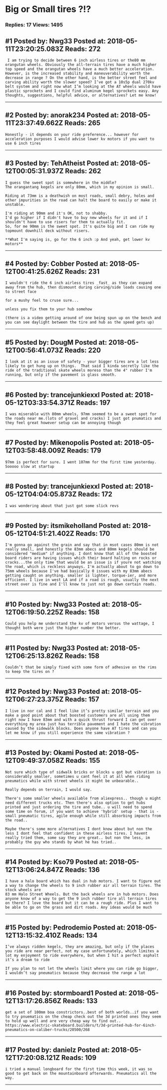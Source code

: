 # Big or Small tires ?!?

### Replies: 17 Views: 1495

## \#1 Posted by: Nwg33 Posted at: 2018-05-11T23:20:25.083Z Reads: 272

```
 I am trying to decide between 6 inch airless tires or the80 mm orangutan wheels. Obviously the all-terrain tires have a much higher top speed and the orangutan wheels have a much better acceleration. However, is the increased stability and maneuverability worth the decrease in range ? On the other hand, is the better street feel and carving ability worth the slower speed? I’ve got a 10s5p dual 270kv belt system and right now what I’m looking at the AT wheels would have plastic sprockets and I could find aluminum kegel sprockets easy. Any thoughts, suggestions, helpful advice, or alternatives? Let me know!
```

---
## \#2 Posted by: anorak234 Posted at: 2018-05-11T23:37:49.662Z Reads: 265

```
Honestly - it depends on your ride preference... however for acceleration purposes I would advise lower kv motors if you want to use 6 inch tires
```

---
## \#3 Posted by: TehAtheist Posted at: 2018-05-12T00:05:31.937Z Reads: 262

```
I guess the sweet spot is somewhere in the middle?
The orangantang kegels are only 80mm, which in my opinion is small.

Riding at 73mm is a deathwish on most roads, small debry, holes and other impurities in the road can halt the board to easily or make it unstable.

I'm riding at 90mm and it's OK, not to shabby.
I'd go higher if I didn't have to buy new wheels for it and if I shouldn't have to use risers for them to actually fit.
So, for me 90mm is the sweet spot. It's quite big and I can ride my topmount downhill deck without risers.

**What I'm saying is, go for the 6 inch :p And yeah, get lower kv motors**
```

---
## \#4 Posted by: Cobber Posted at: 2018-05-12T00:41:25.626Z Reads: 231

```
I wouldn't ride the 6 inch airless tires _fast_ as they can expand away from the hub, then dismount during carving/side loads causing one to street face

for a mushy feel to cruse sure...

unless you fix them to your hub somehow

(there is a video getting around of one being spun up on the bench and you can see daylight between the tire and hub as the speed gets up)
```

---
## \#5 Posted by: DougM Posted at: 2018-05-12T00:56:41.073Z Reads: 220

```
I look at it as an issue of safety - your bigger tires are a lot less likely to get hung up on things.  That said I kinda secretly like the ride of the traditional skate wheels moreso than the 4" rubber I'm running, but only if the pavement is glass smooth.
```

---
## \#6 Posted by: trancejunkiexxl Posted at: 2018-05-12T03:33:54.371Z Reads: 197

```
I was miserable with 80mm wheels, 97mm seemed to be a sweet spot for the roads near me.(lots of gravel and cracks) I just got pnumatics and they feel great however setup can be annoying though
```

---
## \#7 Posted by: Mikenopolis Posted at: 2018-05-12T03:58:48.009Z Reads: 179

```
97mm is perfect for sure. I went 107mm for the first time yesterday. Sooooo slow at startup
```

---
## \#8 Posted by: trancejunkiexxl Posted at: 2018-05-12T04:04:05.873Z Reads: 172

```
I was wondering about that just got some slick revs
```

---
## \#9 Posted by: itsmikeholland Posted at: 2018-05-12T04:51:21.402Z Reads: 170

```
I'm gonna go against the grain and say that in msot cases 80mm is not really small, and honestly the 83mm abecs and 80mm kegels should be considered "medium" if anything. I dont know that all of the boosted board riders are having issues which their board halting on rocks or cracks...the only time that would be an issue is if youre not watching the road, which is reckless anyways. I'm actually about to go down to 75mm wheels because I've had basically 0 issues with my 83mm abecs getting caught on anything. smaller is lighter, torque-ier, and more efficient. I live in west LA and if a road is rough, usually the next street over is fine and I'll know to just not go down certain roads.
```

---
## \#10 Posted by: Nwg33 Posted at: 2018-05-12T06:19:50.225Z Reads: 158

```
Could you help me understand the kv of motors versus the wattage, I thought both were just the higher number the better.
```

---
## \#11 Posted by: Nwg33 Posted at: 2018-05-12T06:25:13.826Z Reads: 158

```
Couldn’t that be simply fixed with some form of adhesive on the rims to keep the tires on ?
```

---
## \#12 Posted by: Nwg33 Posted at: 2018-05-12T06:27:23.375Z Reads: 157

```
I live in nor cal and I feel like it’s pretty similar terrain and you make a good point about that boosted customers are all using them right now I have 83mm and with a quick thrust forward I can get over everything my area just has terrible pavement and I hate the vibration caused by the sidewalk blocks. Does anyone have AT tires and can you let me know if you still experience the same vibration ?
```

---
## \#13 Posted by: Okami Posted at: 2018-05-12T09:49:37.058Z Reads: 155

```
Not sure which type of sidwalk bricks or blocks u got but vibration is considerably smaller, sometimes u cant feel it at all when riding pneumatics while with street wheels it might be unbearable.. 

Really depends on terrain, I would say.

There's some smaller wheels available from aliexpress.. though u might need different trucks etc. Then there's also option to get hubs printed and just ordering the tire and tube.. u will need to spend some time on forum, if you want to achieve 'hybrid' setup - that is - small pneumatic tires, agile enough while still absorbing impacts from the road..

Maybe there's some more alternatives I dont know about but non the less I dont feel that confident in these airless tires. I havent really tried them, some say they are great.. but non the less, im probably the guy who stands by what he has tried..
```

---
## \#14 Posted by: Kso79 Posted at: 2018-05-12T13:06:24.847Z Reads: 136

```
I have a halo board which has dual in hub motors. I want to figure out a way to change the wheels to 9 inch rubber air all terrain tires. The stock wheels are 
83 mm Halo Street Wheels. But the back wheels are in hub motors. Does anyone know of a way to get the 9 inch rubber tire all terrain tires on there? I love the board but it can be a rough ride. Plus I want to be able to go on the grass and dirt roads. Any ideas would be much
```

---
## \#15 Posted by: Pedrodemio Posted at: 2018-05-12T13:15:32.410Z Reads: 134

```
I’ve always ridden kegels, they are amazing, but only if the places you ride are near perfect, not my case unfortunately, which limites a lot my enjoyment to ride everywhere, but when I hit a perfect asphalt it’s a dream to ride

If you plan to not let the wheels limit where you can ride go bigger, I wouldn’t say pneumatics because they decrease the range a lot
```

---
## \#16 Posted by: stormboard1 Posted at: 2018-05-12T13:17:26.856Z Reads: 133

```
get a set of 100mm boa constrictors..best of both worlds..if you want to try pnuematics on the cheap check out the 3d printed ones they seem to hold up well and are very cheap way to find out..
https://www.electric-skateboard.builders/t/3d-printed-hub-for-6inch-pneumatics-on-caliber-trucks/20500/268
```

---
## \#17 Posted by: danielz Posted at: 2018-05-12T17:20:08.121Z Reads: 109

```
i tried a manual longboard for the first time this week, it was so good to get back on the mountainboard afterwards. Pneumatics all the way.
```

---
